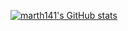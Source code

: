 [![marth141's GitHub stats](https://github-readme-stats.vercel.app/api?username=marth141)](https://github.com/marth141)
